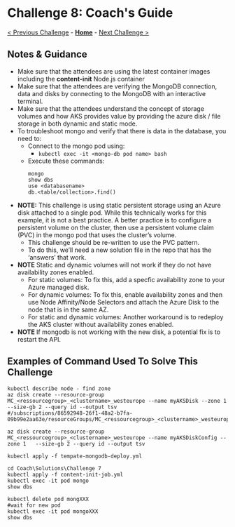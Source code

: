 # Challenge 8: Coach's Guide

[< Previous Challenge](./07-updaterollback.md) - **[Home](README.md)** - [Next Challenge >](./09-networking.md)

## Notes & Guidance
- Make sure that the attendees are using the latest container images including the **content-init** Node.js container
- Make sure that the attendees are verifying the MongoDB connection, data and disks by connecting to the MongoDB with an interactive terminal.
- Make sure that the attendees understand the concept of storage volumes and how AKS provides value by providing the azure disk / file storage in both dynamic and static mode.
- To troubleshoot mongo and verify that there is data in the database, you need to:
	- Connect to the mongo pod using: 
		- `kubectl exec -it <mongo-db pod name> bash`
	- Execute these commands:
		```
		mongo
		show dbs
		use <databasename>
		db.<table/collection>.find()
		```
- **NOTE:** This challenge is using static persistent storage using an Azure disk attached to a single pod.  While this technically works for this example, it is not a best practice.  A better practice is to configure a persistent volume on the cluster, then use a persistent volume claim (PVC) in the mongo pod that uses the cluster’s volume.  
    - This challenge should be re-written to use the PVC pattern. 
	- To do this, we’ll need a new solution file in the repo that has the ‘answers’ that work.
- **NOTE** Static and dynamic volumes will not work if they do not have availability zones enabled.
	- For static volumes: To fix this, add a specfic availability zone to your Azure managed disk.
	- For dynamic volumes: To fix this, enable availability zones and then use Node Affinity/Node Selectors and attach the Azure Disk to the node that is in the same AZ.
	- For static and dynamic volumes: Another workaround is to redeploy the AKS cluster without availability zones enabled.
- **NOTE** If mongodb is not working with the new disk, a potential fix is to restart the API.

## Examples of Command Used To Solve This Challenge

```
kubectl describe node - find zone
az disk create --resource-group MC_<ressourcegroup>_<clustername>_westeurope --name myAKSDisk --zone 1 --size-gb 2 --query id --output tsv
#/subscriptions/86592948-26f1-48a2-b7fa-09b99e2aa63e/resourceGroups/MC_<ressourcegroup>_<clustername>_westeurope/providers/Microsoft.Compute/disks/myAKSDisk

az disk create --resource-group MC_<ressourcegroup>_<clustername>_westeurope --name myAKSDiskConfig --zone 1   --size-gb 2 --query id --output tsv

kubectl apply -f tempate-mongodb-deploy.yml

cd Coach\Solutions\Challenge 7 
kubectl apply -f content-init-job.yml
kubectl exec -it pod mongo
show dbs

kubectl delete pod mongXXX
#wait for new pod
kubectl exec -it pod mongoXXX
show dbs
```
